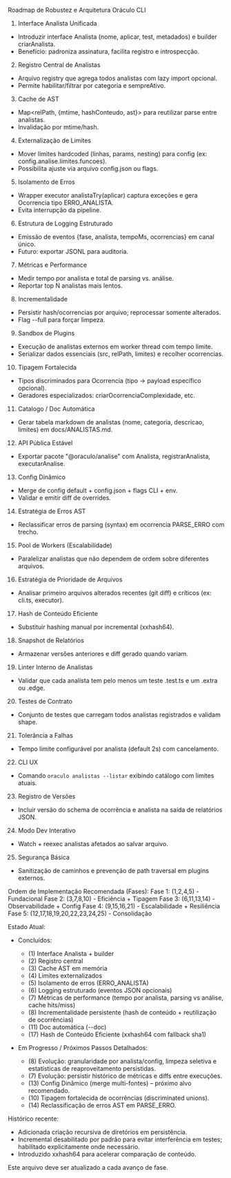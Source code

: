 Roadmap de Robustez e Arquitetura Oráculo CLI

1. Interface Analista Unificada

- Introduzir interface Analista (nome, aplicar, test, metadados) e builder criarAnalista.
- Benefício: padroniza assinatura, facilita registro e introspecção.

2. Registro Central de Analistas

- Arquivo registry que agrega todos analistas com lazy import opcional.
- Permite habilitar/filtrar por categoria e sempreAtivo.

3. Cache de AST

- Map<relPath, {mtime, hashConteudo, ast}> para reutilizar parse entre analistas.
- Invalidação por mtime/hash.

4. Externalização de Limites

- Mover limites hardcoded (linhas, params, nesting) para config (ex: config.analise.limites.funcoes).
- Possibilita ajuste via arquivo config.json ou flags.

5. Isolamento de Erros

- Wrapper executor analistaTry(aplicar) captura exceções e gera Ocorrencia tipo ERRO_ANALISTA.
- Evita interrupção da pipeline.

6. Estrutura de Logging Estruturado

- Emissão de eventos {fase, analista, tempoMs, ocorrencias} em canal único.
- Futuro: exportar JSONL para auditoria.

7. Métricas e Performance

- Medir tempo por analista e total de parsing vs. análise.
- Reportar top N analistas mais lentos.

8. Incrementalidade

- Persistir hash/ocorrencias por arquivo; reprocessar somente alterados.
- Flag --full para forçar limpeza.

9. Sandbox de Plugins

- Execução de analistas externos em worker thread com tempo limite.
- Serializar dados essenciais (src, relPath, limites) e recolher ocorrencias.

10. Tipagem Fortalecida

- Tipos discriminados para Ocorrencia (tipo -> payload específico opcional).
- Geradores especializados: criarOcorrenciaComplexidade, etc.

11. Catalogo / Doc Automática

- Gerar tabela markdown de analistas (nome, categoria, descricao, limites) em docs/ANALISTAS.md.

12. API Pública Estável

- Exportar pacote "@oraculo/analise" com Analista, registrarAnalista, executarAnalise.

13. Config Dinâmico

- Merge de config default + config.json + flags CLI + env.
- Validar e emitir diff de overrides.

14. Estratégia de Erros AST

- Reclassificar erros de parsing (syntax) em ocorrencia PARSE_ERRO com trecho.

15. Pool de Workers (Escalabilidade)

- Paralelizar analistas que não dependem de ordem sobre diferentes arquivos.

16. Estratégia de Prioridade de Arquivos

- Analisar primeiro arquivos alterados recentes (git diff) e críticos (ex: cli.ts, executor).

17. Hash de Conteúdo Eficiente

- Substituir hashing manual por incremental (xxhash64).

18. Snapshot de Relatórios

- Armazenar versões anteriores e diff gerado quando variam.

19. Linter Interno de Analistas

- Validar que cada analista tem pelo menos um teste .test.ts e um .extra ou .edge.

20. Testes de Contrato

- Conjunto de testes que carregam todos analistas registrados e validam shape.

21. Tolerância a Falhas

- Tempo limite configurável por analista (default 2s) com cancelamento.

22. CLI UX

- Comando `oraculo analistas --listar` exibindo catálogo com limites atuais.

23. Registro de Versões

- Incluir versão do schema de ocorrência e analista na saída de relatórios JSON.

24. Modo Dev Interativo

- Watch + reexec analistas afetados ao salvar arquivo.

25. Segurança Básica

- Sanitização de caminhos e prevenção de path traversal em plugins externos.

Ordem de Implementação Recomendada (Fases):
Fase 1: (1,2,4,5) - Fundacional
Fase 2: (3,7,8,10) - Eficiência + Tipagem
Fase 3: (6,11,13,14) - Observabilidade + Config
Fase 4: (9,15,16,21) - Escalabilidade + Resiliência
Fase 5: (12,17,18,19,20,22,23,24,25) - Consolidação

Estado Atual:

- Concluídos:
  - (1) Interface Analista + builder
  - (2) Registro central
  - (3) Cache AST em memória
  - (4) Limites externalizados
  - (5) Isolamento de erros (ERRO_ANALISTA)
  - (6) Logging estruturado (eventos JSON opcionais)
  - (7) Métricas de performance (tempo por analista, parsing vs análise, cache hits/miss)
  - (8) Incrementalidade persistente (hash de conteúdo + reutilização de ocorrências)
  - (11) Doc automática (--doc)
  - (17) Hash de Conteúdo Eficiente (xxhash64 com fallback sha1)

- Em Progresso / Próximos Passos Detalhados:
  - (8) Evolução: granularidade por analista/config, limpeza seletiva e estatísticas de reaproveitamento persistidas.
  - (7) Evolução: persistir histórico de métricas e diffs entre execuções.
  - (13) Config Dinâmico (merge multi-fontes) – próximo alvo recomendado.
  - (10) Tipagem fortalecida de ocorrências (discriminated unions).
  - (14) Reclassificação de erros AST em PARSE_ERRO.

Histórico recente:

- Adicionada criação recursiva de diretórios em persistência.
- Incremental desabilitado por padrão para evitar interferência em testes; habilitado explicitamente onde necessário.
- Introduzido xxhash64 para acelerar comparação de conteúdo.

Este arquivo deve ser atualizado a cada avanço de fase.
